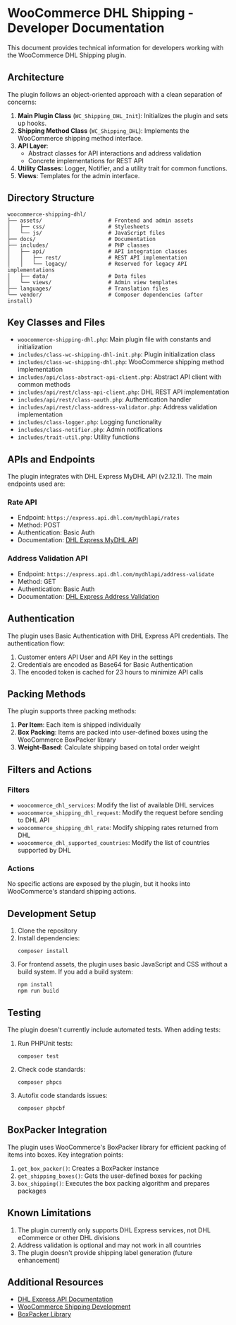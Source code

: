 # WooCommerce DHL Shipping - Developer Documentation

This document provides technical information for developers working with the WooCommerce DHL Shipping plugin.

## Architecture

The plugin follows an object-oriented approach with a clean separation of concerns:

1. **Main Plugin Class** (`WC_Shipping_DHL_Init`): Initializes the plugin and sets up hooks.
2. **Shipping Method Class** (`WC_Shipping_DHL`): Implements the WooCommerce shipping method interface.
3. **API Layer**: 
   - Abstract classes for API interactions and address validation
   - Concrete implementations for REST API
4. **Utility Classes**: Logger, Notifier, and a utility trait for common functions.
5. **Views**: Templates for the admin interface.

## Directory Structure

```
woocommerce-shipping-dhl/
├── assets/                     # Frontend and admin assets
│   ├── css/                    # Stylesheets
│   └── js/                     # JavaScript files
├── docs/                       # Documentation
├── includes/                   # PHP classes
│   ├── api/                    # API integration classes
│   │   ├── rest/               # REST API implementation
│   │   └── legacy/             # Reserved for legacy API implementations
│   ├── data/                   # Data files
│   └── views/                  # Admin view templates
├── languages/                  # Translation files
└── vendor/                     # Composer dependencies (after install)
```

## Key Classes and Files

- `woocommerce-shipping-dhl.php`: Main plugin file with constants and initialization
- `includes/class-wc-shipping-dhl-init.php`: Plugin initialization class
- `includes/class-wc-shipping-dhl.php`: WooCommerce shipping method implementation
- `includes/api/class-abstract-api-client.php`: Abstract API client with common methods
- `includes/api/rest/class-api-client.php`: DHL REST API implementation
- `includes/api/rest/class-oauth.php`: Authentication handler
- `includes/api/rest/class-address-validator.php`: Address validation implementation
- `includes/class-logger.php`: Logging functionality
- `includes/class-notifier.php`: Admin notifications
- `includes/trait-util.php`: Utility functions

## APIs and Endpoints

The plugin integrates with DHL Express MyDHL API (v2.12.1). The main endpoints used are:

### Rate API
- Endpoint: `https://express.api.dhl.com/mydhlapi/rates`
- Method: POST
- Authentication: Basic Auth
- Documentation: [DHL Express MyDHL API](https://developer.dhl.com/api-reference/dhl-express-mydhl-api-rate)

### Address Validation API
- Endpoint: `https://express.api.dhl.com/mydhlapi/address-validate`
- Method: GET
- Authentication: Basic Auth
- Documentation: [DHL Express Address Validation](https://developer.dhl.com/api-reference/dhl-express-mydhl-api-address)

## Authentication

The plugin uses Basic Authentication with DHL Express API credentials. The authentication flow:

1. Customer enters API User and API Key in the settings
2. Credentials are encoded as Base64 for Basic Authentication
3. The encoded token is cached for 23 hours to minimize API calls

## Packing Methods

The plugin supports three packing methods:

1. **Per Item**: Each item is shipped individually
2. **Box Packing**: Items are packed into user-defined boxes using the WooCommerce BoxPacker library
3. **Weight-Based**: Calculate shipping based on total order weight

## Filters and Actions

### Filters

- `woocommerce_dhl_services`: Modify the list of available DHL services
- `woocommerce_shipping_dhl_request`: Modify the request before sending to DHL API
- `woocommerce_shipping_dhl_rate`: Modify shipping rates returned from DHL
- `woocommerce_dhl_supported_countries`: Modify the list of countries supported by DHL

### Actions

No specific actions are exposed by the plugin, but it hooks into WooCommerce's standard shipping actions.

## Development Setup

1. Clone the repository
2. Install dependencies:
   ```
   composer install
   ```
3. For frontend assets, the plugin uses basic JavaScript and CSS without a build system. If you add a build system:
   ```
   npm install
   npm run build
   ```

## Testing

The plugin doesn't currently include automated tests. When adding tests:

1. Run PHPUnit tests:
   ```
   composer test
   ```
2. Check code standards:
   ```
   composer phpcs
   ```
3. Autofix code standards issues:
   ```
   composer phpcbf
   ```

## BoxPacker Integration

The plugin uses WooCommerce's BoxPacker library for efficient packing of items into boxes. Key integration points:

1. `get_box_packer()`: Creates a BoxPacker instance
2. `get_shipping_boxes()`: Gets the user-defined boxes for packing
3. `box_shipping()`: Executes the box packing algorithm and prepares packages

## Known Limitations

1. The plugin currently only supports DHL Express services, not DHL eCommerce or other DHL divisions
2. Address validation is optional and may not work in all countries
3. The plugin doesn't provide shipping label generation (future enhancement)

## Additional Resources

- [DHL Express API Documentation](https://developer.dhl.com/api-reference/dhl-express-mydhl-api)
- [WooCommerce Shipping Development](https://woocommerce.github.io/code-reference/classes/WC-Shipping-Method.html)
- [BoxPacker Library](https://github.com/woocommerce/woocommerce/tree/trunk/plugins/woocommerce/packages/woocommerce-packages-boxpacker)